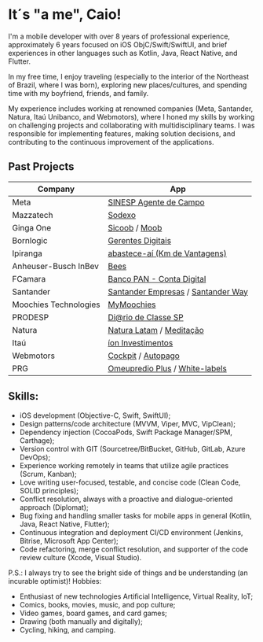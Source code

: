 # It´s "a me", Caio!

I'm a mobile developer with over 8 years of professional experience, approximately 6 years focused on iOS ObjC/Swift/SwiftUI, and brief experiences in other languages such as Kotlin, Java, React Native, and Flutter.

In my free time, I enjoy traveling (especially to the interior of the Northeast of Brazil, where I was born), exploring new places/cultures, and spending time with my boyfriend, friends, and family.

My experience includes working at renowned companies (Meta, Santander, Natura, Itaú Unibanco, and Webmotors), where I honed my skills by working on challenging projects and collaborating with multidisciplinary teams. I was responsible for implementing features, making solution decisions, and contributing to the continuous improvement of the applications.

## Past Projects

| Company | App |
|--|--|
|Meta|[SINESP Agente de Campo](https://apps.apple.com/br/app/agente-de-campo/id1513040092)|
|Mazzatech|[Sodexo](https://apps.apple.com/br/app/sodexo-brasil/id921795142)|
|Ginga One|[Sicoob](https://apps.apple.com/br/app/sicoob/id416696406) / [Moob](https://apps.apple.com/br/app/sicoob-moob/id1446784675)|
|Bornlogic|[Gerentes Digitais](https://apps.apple.com/br/app/gerentes-digitais/id1578496893)|
|Ipiranga|[abastece-aí (Km de Vantagens)](https://apps.apple.com/br/app/abastece-a%C3%AD-cashback-e-pix/id1052059383)|
|Anheuser-Busch InBev|[Bees](https://apps.apple.com/br/app/parceiro-bees-brasil/id1487803580)|
|FCamara|[Banco PAN - Conta Digital](https://apps.apple.com/br/app/banco-pan-conta-digital/id1410400504)|
|Santander|[Santander Empresas](https://apps.apple.com/br/app/santander-empresas/id615442443) / [Santander Way](https://apps.apple.com/br/app/santander-way/id1154266372)|
|Moochies Technologies|[MyMoochies](https://apps.apple.com/gb/app/mymoochies/id1585809293)|
|PRODESP|[Di@rio de Classe SP](https://apps.apple.com/br/app/di-rio-de-classe-sp/id1548962574)|
|Natura|[Natura Latam](https://apps.apple.com/br/app/natura-perfumes-e-cosm%C3%A9ticos/id1061637276) / [Meditação](https://apps.apple.com/br/app/medita%C3%A7%C3%A3o-natura/id1407427495)|
|Itaú|[íon Investimentos](https://apps.apple.com/br/app/%C3%ADon-ita%C3%BA-investimentos/id1531733746)|
|Webmotors|[Cockpit](https://apps.apple.com/br/app/cockpit/id1069917512) / [Autopago](https://apps.apple.com/br/app/webmotors-autopago/id1422505821)|
|PRG|[Omeupredio Plus](https://apps.apple.com/br/app/omeupredio-plus/id1503807143) / [White-labels](https://apps.apple.com/br/developer/prg-comercio-e-servicos-de-informatica/id1372617406?see-all=i-phonei-pad-apps)|  

## Skills:
- iOS development (Objective-C, Swift, SwiftUI);
- Design patterns/code architecture (MVVM, Viper, MVC, VipClean);
- Dependency injection (CocoaPods, Swift Package Manager/SPM, Carthage);
- Version control with GIT (Sourcetree/BitBucket, GitHub, GitLab, Azure DevOps);
- Experience working remotely in teams that utilize agile practices (Scrum, Kanban);
- Love writing user-focused, testable, and concise code (Clean Code, SOLID principles);
- Conflict resolution, always with a proactive and dialogue-oriented approach (Diplomat);
- Bug fixing and handling smaller tasks for mobile apps in general (Kotlin, Java, React Native, Flutter);
- Continuous integration and deployment CI/CD environment (Jenkins, Bitrise, Microsoft App Center);
- Code refactoring, merge conflict resolution, and supporter of the code review culture (Xcode, Visual Studio). 

P.S.: I always try to see the bright side of things and be understanding (an incurable optimist)!
Hobbies:

- Enthusiast of new technologies Artificial Intelligence, Virtual Reality, IoT;
- Comics, books, movies, music, and pop culture;
- Video games, board games, and card games;
- Drawing (both manually and digitally);
- Cycling, hiking, and camping.
